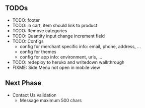 ## TODOs
  * TODO: footer
  * TODO: in cart, item should link to product
  * TODO: Remove categories
  * TODO: Quantity input change increment field
  * TODO: Configs
    * config for merchant specific info: email, phone, address, ...
    * config for themes
    * config for app info: environment, urls, ...
  * TODO: redeploy to heruko and writedown walkthrough
  * FIXME: Side Menu not open in mobile view

## Next Phase
  * Contact Us validation
    * Message maximum 500 chars
